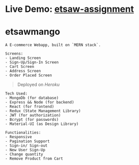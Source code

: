 ﻿# Live Demo: [etsaw-assignment](https://etsawmango.herokuapp.com/)

# etsawmango

```
A E-commerce Webapp, built on `MERN stack`.

Screens:
- Landing Screen
- Sign-Up/Sign-In Screen
- Cart Screen
- Address Screen
- Order Placed Screen
```

> Deployed on _Heroku_

```
Tech Used:
- MongoDb (for database)
- Express && Node (for backend)
- React (for frontend)
- Redux (State Management Library)
- JWT (for authorization)
- Bcrypt (for passwords)
- Material-UI (as Design Library)
```

```
Functionalities:
- Responsive
- Pagination Support
- Sign-in/ Sign-out
- New User Sign-Up
- Change quantity
- Remove Product from Cart
```
